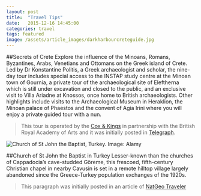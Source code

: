 ```yaml
---
layout: post
title:  "Travel Tips"
date:   2015-12-16 14:45:00
categories: travel 
tags: featured
image: /assets/article_images/darkharbourcreteguide.jpg
---
```


##Secrets of Crete
Explore the influence of the Minoans, Romans, Byzantines, Arabs, Venetians and Ottomans on the Greek island of Crete. 
Led by Dr Konstantine Politis, a Greek archaeologist and scholar, the nine-day tour includes special access to the 
INSTAP study centre at the Minoan town of Gournia, a private tour of the archaeological site of Eleftherna which is 
still under excavation and closed to the public, and an exclusive visit to Villa Ariadne at Knossos, once home to 
British archaeologists. Other highlights include visits to the Archaeological Museum in Heraklion, the Minoan palace 
of Phaestos and the convent of Agia Irini where you will enjoy a private guided tour with a nun.

> This tour is operated by the [Cox & Kings](http://www.coxandkings.co.uk/) in partnership with the British Royal Academy 
of Arts and it was initially posted in [Telegraph](http://www.telegraph.co.uk/travel/escorted-tours/12038699/The-best-art-architecture-and-archaeology-tours.html). 

![Church of St John the Baptist, Turkey. Image: Alamy](http://www.natgeotraveller.co.uk/wp-content/uploads/2015/12/Top5Caves_D2J5ME_HR-510x340.jpg)

##Church of St John the Baptist in Turkey
Lesser-known than the churches of Cappadocia’s cave-studded Göreme, this frescoed, fifth-century Christian chapel 
in nearby Cavusin is set in a remote hilltop village largely abandoned since the Greece-Turkey population exchanges 
of the 1920s.

> This paragraph was initially posted in an article of [NatGeo Traveler](http://www.natgeotraveller.co.uk/smart-travel/travel-talk/top-5-cave-churches/)